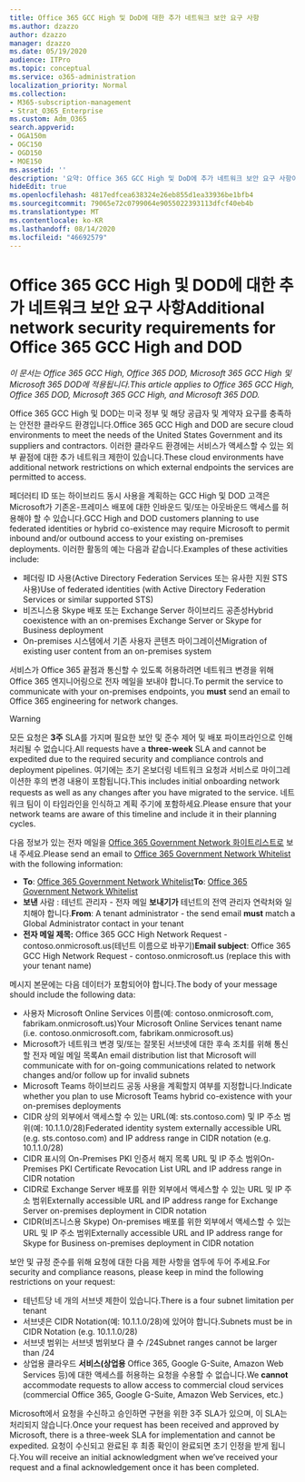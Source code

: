 ```yaml
---
title: Office 365 GCC High 및 DoD에 대한 추가 네트워크 보안 요구 사항
ms.author: dzazzo
author: dzazzo
manager: dzazzo
ms.date: 05/19/2020
audience: ITPro
ms.topic: conceptual
ms.service: o365-administration
localization_priority: Normal
ms.collection:
- M365-subscription-management
- Strat_O365_Enterprise
ms.custom: Adm_O365
search.appverid:
- OGA150m
- OGC150
- OGD150
- MOE150
ms.assetid: ''
description: '요약: Office 365 GCC High 및 DoD에 추가 네트워크 보안 요구 사항이 있습니다.'
hideEdit: true
ms.openlocfilehash: 4817edfcea638324e26eb855d1ea33936be1bfb4
ms.sourcegitcommit: 79065e72c0799064e9055022393113dfcf40eb4b
ms.translationtype: MT
ms.contentlocale: ko-KR
ms.lasthandoff: 08/14/2020
ms.locfileid: "46692579"
---
```

# <a name="additional-network-security-requirements-for-office-365-gcc-high-and-dod"></a><span data-ttu-id="9b558-103">Office 365 GCC High 및 DOD에 대한 추가 네트워크 보안 요구 사항</span><span class="sxs-lookup"><span data-stu-id="9b558-103">Additional network security requirements for Office 365 GCC High and DOD</span></span>

<span data-ttu-id="9b558-104">*이 문서는 Office 365 GCC High, Office 365 DOD, Microsoft 365 GCC High 및 Microsoft 365 DOD에 적용됩니다.*</span><span class="sxs-lookup"><span data-stu-id="9b558-104">*This article applies to Office 365 GCC High, Office 365 DOD, Microsoft 365 GCC High, and Microsoft 365 DOD.*</span></span>

<span data-ttu-id="9b558-105">Office 365 GCC High 및 DOD는 미국 정부 및 해당 공급자 및 계약자 요구를 충족하는 안전한 클라우드 환경입니다.</span><span class="sxs-lookup"><span data-stu-id="9b558-105">Office 365 GCC High and DOD are secure cloud environments to meet the needs of the United States Government and its suppliers and contractors.</span></span>  <span data-ttu-id="9b558-106">이러한 클라우드 환경에는 서비스가 액세스할 수 있는 외부 끝점에 대한 추가 네트워크 제한이 있습니다.</span><span class="sxs-lookup"><span data-stu-id="9b558-106">These cloud environments have additional network restrictions on which external endpoints the services are permitted to access.</span></span>

<span data-ttu-id="9b558-107">페더러티 ID 또는 하이브리드 동시 사용을 계획하는 GCC High 및 DOD 고객은 Microsoft가 기존온-프레미스 배포에 대한 인바운드 및/또는 아웃바운드 액세스를 허용해야 할 수 있습니다.</span><span class="sxs-lookup"><span data-stu-id="9b558-107">GCC High and DOD customers planning to use federated identities or hybrid co-existence may require Microsoft to permit inbound and/or outbound access to your existing on-premises deployments.</span></span>  <span data-ttu-id="9b558-108">이러한 활동의 예는 다음과 같습니다.</span><span class="sxs-lookup"><span data-stu-id="9b558-108">Examples of these activities include:</span></span>

* <span data-ttu-id="9b558-109">페더링 ID 사용(Active Directory Federation Services 또는 유사한 지원 STS 사용)</span><span class="sxs-lookup"><span data-stu-id="9b558-109">Use of federated identities (with Active Directory Federation Services or similar supported STS)</span></span>
* <span data-ttu-id="9b558-110">비즈니스용 Skype 배포 또는 Exchange Server 하이브리드 공존성</span><span class="sxs-lookup"><span data-stu-id="9b558-110">Hybrid coexistence with an on-premises Exchange Server or Skype for Business deployment</span></span>
* <span data-ttu-id="9b558-111">On-premises 시스템에서 기존 사용자 콘텐츠 마이그레이션</span><span class="sxs-lookup"><span data-stu-id="9b558-111">Migration of existing user content from an on-premises system</span></span>

<span data-ttu-id="9b558-112">서비스가 Office 365 끝점과 통신할 수  있도록 허용하려면 네트워크 변경을 위해 Office 365 엔지니어링으로 전자 메일을 보내야 합니다.</span><span class="sxs-lookup"><span data-stu-id="9b558-112">To permit the service to communicate with your on-premises endpoints, you **must** send an email to Office 365 engineering for network changes.</span></span>

> [!WARNING]
> <span data-ttu-id="9b558-113">모든 요청은 **3주** SLA를 가지며 필요한 보안 및 준수 제어 및 배포 파이프라인으로 인해 처리될 수 없습니다.</span><span class="sxs-lookup"><span data-stu-id="9b558-113">All requests have a **three-week** SLA and cannot be expedited due to the required security and compliance controls and deployment pipelines.</span></span>  <span data-ttu-id="9b558-114">여기에는 초기 온보더링 네트워크 요청과 서비스로 마이그레이션한 후의 변경 내용이 포함됩니다.</span><span class="sxs-lookup"><span data-stu-id="9b558-114">This includes initial onboarding network requests as well as any changes after you have migrated to the service.</span></span>  <span data-ttu-id="9b558-115">네트워크 팀이 이 타임라인을 인식하고 계획 주기에 포함하세요.</span><span class="sxs-lookup"><span data-stu-id="9b558-115">Please ensure that your network teams are aware of this timeline and include it in their planning cycles.</span></span>

<span data-ttu-id="9b558-116">다음 정보가 있는 전자 메일을 [Office 365 Government Network 화이트리스트로](mailto:o365gwlt@microsoft.com) 보내 주세요.</span><span class="sxs-lookup"><span data-stu-id="9b558-116">Please send an email to [Office 365 Government Network Whitelist](mailto:o365gwlt@microsoft.com) with the following information:</span></span>

* <span data-ttu-id="9b558-117">**To**: [Office 365 Government Network Whitelist](mailto:o365gwlt@microsoft.com)</span><span class="sxs-lookup"><span data-stu-id="9b558-117">**To**: [Office 365 Government Network Whitelist](mailto:o365gwlt@microsoft.com)</span></span>
* <span data-ttu-id="9b558-118">**보낸** 사람 : 테넌트 관리자 - 전자 메일 **보내기가** 테넌트의 전역 관리자 연락처와 일치해야 합니다.</span><span class="sxs-lookup"><span data-stu-id="9b558-118">**From**: A tenant administrator - the send email **must** match a Global Administrator contact in your tenant</span></span>
* <span data-ttu-id="9b558-119">**전자 메일 제목:** Office 365 GCC High Network Request - contoso.onmicrosoft.us(테넌트 이름으로 바꾸기)</span><span class="sxs-lookup"><span data-stu-id="9b558-119">**Email subject**: Office 365 GCC High Network Request - contoso.onmicrosoft.us (replace this with your tenant name)</span></span>

<span data-ttu-id="9b558-120">메시지 본문에는 다음 데이터가 포함되어야 합니다.</span><span class="sxs-lookup"><span data-stu-id="9b558-120">The body of your message should include the following data:</span></span>

* <span data-ttu-id="9b558-121">사용자 Microsoft Online Services 이름(예: contoso.onmicrosoft.com, fabrikam.onmicrosoft.us)</span><span class="sxs-lookup"><span data-stu-id="9b558-121">Your Microsoft Online Services tenant name (i.e. contoso.onmicrosoft.com, fabrikam.onmicrosoft.us)</span></span>
* <span data-ttu-id="9b558-122">Microsoft가 네트워크 변경 및/또는 잘못된 서브넷에 대한 후속 조치를 위해 통신할 전자 메일 메일 목록</span><span class="sxs-lookup"><span data-stu-id="9b558-122">An email distribution list that Microsoft will communicate with for on-going communications related to network changes and/or follow up for invalid subnets</span></span>
* <span data-ttu-id="9b558-123">Microsoft Teams 하이브리드 공동 사용을 계획할지 여부를 지정합니다.</span><span class="sxs-lookup"><span data-stu-id="9b558-123">Indicate whether you plan to use Microsoft Teams hybrid co-existence with your on-premises deployments</span></span>
* <span data-ttu-id="9b558-124">CIDR 상의 외부에서 액세스할 수 있는 URL(예: sts.contoso.com) 및 IP 주소 범위(예: 10.1.1.0/28)</span><span class="sxs-lookup"><span data-stu-id="9b558-124">Federated identity system externally accessible URL (e.g. sts.contoso.com) and IP address range in CIDR notation (e.g. 10.1.1.0/28)</span></span>
* <span data-ttu-id="9b558-125">CIDR 표시의 On-Premises PKI 인증서 해지 목록 URL 및 IP 주소 범위</span><span class="sxs-lookup"><span data-stu-id="9b558-125">On-Premises PKI Certificate Revocation List URL and IP address range in CIDR notation</span></span>
* <span data-ttu-id="9b558-126">CIDR로 Exchange Server 배포를 위한 외부에서 액세스할 수 있는 URL 및 IP 주소 범위</span><span class="sxs-lookup"><span data-stu-id="9b558-126">Externally accessible URL and IP address range for Exchange Server on-premises deployment in CIDR notation</span></span>
* <span data-ttu-id="9b558-127">CIDR(비즈니스용 Skype) On-premises 배포를 위한 외부에서 액세스할 수 있는 URL 및 IP 주소 범위</span><span class="sxs-lookup"><span data-stu-id="9b558-127">Externally accessible URL and IP address range for Skype for Business on-premises deployment in CIDR notation</span></span>

<span data-ttu-id="9b558-128">보안 및 규정 준수를 위해 요청에 대한 다음 제한 사항을 염두에 두어 주세요.</span><span class="sxs-lookup"><span data-stu-id="9b558-128">For security and compliance reasons, please keep in mind the following restrictions on your request:</span></span>

* <span data-ttu-id="9b558-129">테넌트당 네 개의 서브넷 제한이 있습니다.</span><span class="sxs-lookup"><span data-stu-id="9b558-129">There is a four subnet limitation per tenant</span></span>
* <span data-ttu-id="9b558-130">서브넷은 CIDR Notation(예: 10.1.1.0/28)에 있어야 합니다.</span><span class="sxs-lookup"><span data-stu-id="9b558-130">Subnets must be in CIDR Notation (e.g. 10.1.1.0/28)</span></span>
* <span data-ttu-id="9b558-131">서브넷 범위는 서브넷 범위보다 클 수 /24</span><span class="sxs-lookup"><span data-stu-id="9b558-131">Subnet ranges cannot be larger than /24</span></span>
* <span data-ttu-id="9b558-132">상업용 클라우드 **서비스(상업용** Office 365, Google G-Suite, Amazon Web Services 등)에 대한 액세스를 허용하는 요청을 수용할 수 없습니다.</span><span class="sxs-lookup"><span data-stu-id="9b558-132">We **cannot** accommodate requests to allow access to commercial cloud services (commercial Office 365, Google G-Suite, Amazon Web Services, etc.)</span></span>

<span data-ttu-id="9b558-133">Microsoft에서 요청을 수신하고 승인하면 구현을 위한 3주 SLA가 있으며, 이 SLA는 처리되지 않습니다.</span><span class="sxs-lookup"><span data-stu-id="9b558-133">Once your request has been received and approved by Microsoft, there is a three-week SLA for implementation and cannot be expedited.</span></span>  <span data-ttu-id="9b558-134">요청이 수신되고 완료된 후 최종 확인이 완료되면 초기 인정을 받게 됩니다.</span><span class="sxs-lookup"><span data-stu-id="9b558-134">You will receive an initial acknowledgment when we’ve received your request and a final acknowledgement once it has been completed.</span></span>
